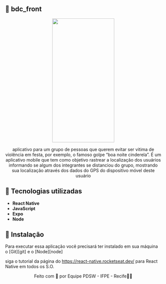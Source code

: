 ## :rocket: bdc_front
<div align="center"> 
  <img src="https://user-images.githubusercontent.com/61193894/197608111-99e08492-6057-49e3-8a43-32497c89377e.png" height="400" width="200"/>
</div>


<p align="center">aplicativo para um grupo de pessoas que querem evitar ser vitima de violência em festa, por exemplo, o famoso golpe “boa noite cinderela”. 
  É um aplicativo mobile que tem como objetivo rastrear a localização dos usuários informando se algum dos integrantes se distanciou do grupo, mostrando 
  sua localização através dos dados do GPS do dispositivo móvel deste usuário</p>
  
  
  ## :rocket: Tecnologias utilizadas

- **React Native**
- **JavaScript**
- **Expo**
- **Node**



## :construction_worker: Instalação

Para executar essa aplicação você precisará ter instalado em sua máquina o [Git][git] e o [Node][node]

siga o tutorial da página do https://react-native.rocketseat.dev/ para React Native em todos os S.O.


<p align="center">Feito com 🧡 por Equipe PDSW - IFPE - Recife🙏🏿</p>

